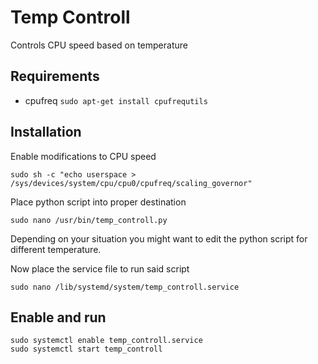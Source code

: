 # Temp Controll

Controls CPU speed based on temperature

## Requirements

* cpufreq
    ```sudo apt-get install cpufrequtils```
    
## Installation

Enable modifications to CPU speed

```
sudo sh -c "echo userspace > /sys/devices/system/cpu/cpu0/cpufreq/scaling_governor"
```

Place python script into proper destination

```
sudo nano /usr/bin/temp_controll.py
```

Depending on your situation you might want to edit the python script for different temperature.

Now place the service file to run said script

```
sudo nano /lib/systemd/system/temp_controll.service
```


## Enable and run

```
sudo systemctl enable temp_controll.service
sudo systemctl start temp_controll
```